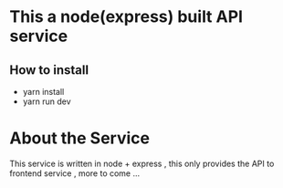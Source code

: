 # This a node(express) built API service
## How to install
* yarn install
* yarn run dev

# About the Service
This service is written in node + express , this only 
provides the API to frontend service , more to come ...